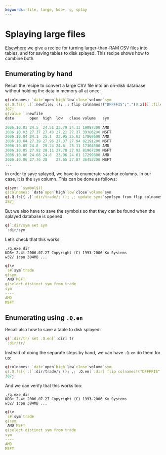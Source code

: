 ```yaml
---
keywords: file, large, kdb+, q, splay
---
```


# Splaying large files


[Elsewhere](loading-from-large-files.md "loading from large files") we give a recipe for turning larger-than-RAM CSV files into tables, and for saving tables to disk splayed. This recipe shows how to combine both.


## Enumerating by hand

Recall the recipe to convert a large CSV file into an on-disk database without holding the data in memory all at once:

```q
q)colnames: `date`open`high`low`close`volume`sym
q).Q.fs[{ .[`:newfile; (); ,; flip colnames!("DFFFFIS";",")0:x]}]`:file.csv
387j
q)value `:newfile
date       open  high  low   close volume   sym
------------------------------------------------
2006.10.03 24.5  24.51 23.79 24.13 19087300 AMD
2006.10.03 27.37 27.48 27.21 27.37 39386200 MSFT
2006.10.04 24.1  25.1  23.95 25.03 17869600 AMD
2006.10.04 27.39 27.96 27.37 27.94 82191200 MSFT
2006.10.05 24.8  25.24 24.6  25.11 17304500 AMD
2006.10.05 27.92 28.11 27.78 27.92 81967200 MSFT
2006.10.06 24.66 24.8  23.96 24.01 17299800 AMD
2006.10.06 27.76 28    27.65 27.87 36452200 MSFT
...
```

In order to save splayed, we have to enumerate varchar columns. In our case, it is the `sym` column. This can be done as follows:

```q
q)sym: `symbol$()
q)colnames: `date`open`high`low`close`volume`sym
q).Q.fs[{ .[`:dir/trade/; (); ,; update sym:`sym?sym from flip colnames!("DFFFFIS";",")0:x]}]`:file.csv
387j
```

But we also have to save the symbols so that they can be found when the splayed database is opened:

```q
q)`:dir/sym set sym
`:dir/sym
```

Let’s check that this works:

```dos
./q.exe dir
KDB+ 2.4t 2006.07.27 Copyright (C) 1993-2006 Kx Systems
w32/ 1cpu 384MB ...
```
```q
q)\v
`s#`sym`trade
q)sym
`AMD`MSFT
q)select distinct sym from trade
sym
----
AMD
MSFT
```


## Enumerating using `.Q.en`

Recall also how to save a table to disk splayed:

```q
q)`:dir/tr/ set .Q.en[`:dir] tr
`:dir/tr/
```

Instead of doing the separate steps by hand, we can have `.Q.en` do them for us:

```q
q)colnames: `date`open`high`low`close`volume`sym
q).Q.fs[{ .[`:dir/trade/; (); ,; .Q.en[`:dir] flip colnames!("DFFFFIS";",")0:x]}]`:file.csv
387j
```

And we can verify that this works too:

```dos
./q.exe dir
KDB+ 2.4t 2006.07.27 Copyright (C) 1993-2006 Kx Systems
w32/ 1cpu 384MB ...
```
```q
q)\v
`s#`sym`trade
q)sym
`AMD`MSFT
q)select distinct sym from trade
sym
----
AMD
MSFT
```
